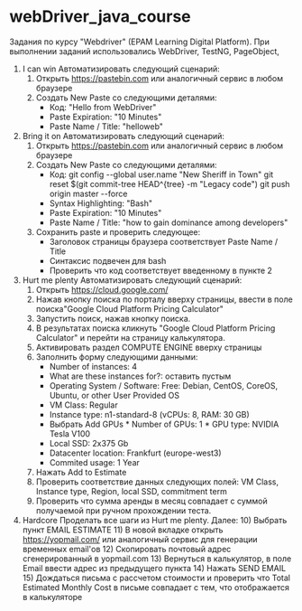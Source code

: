 # webDriver_java_course
Задания по курсу "Webdriver" (EPAM Learning Digital Platform).
При выполнении заданий использовались WebDriver, TestNG, PageObject, 

1. I can win
   Автоматизировать следующий сценарий:
     1) Открыть https://pastebin.com или аналогичный сервис в любом браузере
     2) Создать New Paste со следующими деталями:
          * Код: "Hello from WebDriver"
          * Paste Expiration: "10 Minutes"
          * Paste Name / Title: "helloweb"
2. Bring it on 
   Автоматизировать следующий сценарий:
      1) Открыть https://pastebin.com  или аналогичный сервис в любом браузере
      2) Создать New Paste со следующими деталями:
          * Код:
              git config --global user.name  "New Sheriff in Town"
              git reset $(git commit-tree HEAD^{tree} -m "Legacy code")
              git push origin master --force
          * Syntax Highlighting: "Bash"
          * Paste Expiration: "10 Minutes"
          * Paste Name / Title: "how to gain dominance among developers"
      3) Сохранить paste и проверить следующее:
          * Заголовок страницы браузера соответствует Paste Name / Title
          * Синтаксис подвечен для bash
          * Проверить что код соответствует введенному в пункте 2
4. Hurt me plenty
   Автоматизировать следующий сценарий:
      1) Открыть https://cloud.google.com/
      2) Нажав кнопку поиска по порталу вверху страницы, ввести в поле поиска"Google Cloud Platform Pricing Calculator"
      3) Запустить поиск, нажав кнопку поиска.
      4) В результатах поиска кликнуть "Google Cloud Platform Pricing Calculator" и перейти на страницу калькулятора.
      5) Активировать раздел COMPUTE ENGINE вверху страницы
      6) Заполнить форму следующими данными:
          * Number of instances: 4
          * What are these instances for?: оставить пустым
          * Operating System / Software: Free: Debian, CentOS, CoreOS, Ubuntu, or other User Provided OS
          * VM Class: Regular
          * Instance type: n1-standard-8    (vCPUs: 8, RAM: 30 GB)
          * Выбрать Add GPUs
                * Number of GPUs: 1
                * GPU type: NVIDIA Tesla V100
          * Local SSD: 2x375 Gb
          * Datacenter location: Frankfurt (europe-west3)
          * Commited usage: 1 Year
      7) Нажать Add to Estimate
      8) Проверить соответствие данных следующих полей: VM Class, Instance type, Region, local SSD, commitment term
      9) Проверить что сумма аренды в месяц совпадает с суммой получаемой при ручном прохождении теста.
6. Hardcore
   Проделать все шаги из Hurt me plenty. Далее:
      10) Выбрать пункт EMAIL ESTIMATE
      11) В новой вкладке открыть https://yopmail.com/ или аналогичный сервис для генерации временных email'ов
      12) Скопировать почтовый адрес сгенерированный в yopmail.com
      13) Вернуться в калькулятор, в поле Email ввести адрес из предыдущего пункта
      14) Нажать SEND EMAIL
      15) Дождаться письма с рассчетом стоимости и проверить что Total Estimated Monthly Cost в письме совпадает с тем, что отображается в калькуляторе

